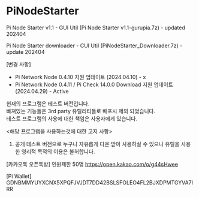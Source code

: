 # PiNodeStarter
Pi Node Starter v1.1  - GUI Util (Pi Node Starter v1.1-gurupia.7z) - updated 202404

Pi Node Starter downloader - CUI Util (PiNodeStarter_Downloader.7z) - update 202404

[변경 사항]
- Pi Network Node 0.4.10 지원 업데이트 (2024.04.10) - x 
- Pi Network Node 0.4.11 / Pi Check 14.0.0 Download 지원 업데이트 (2024.04.29) - Active

 현재의 프로그램은 테스트 버전입니다.  
 빠져있는 기능들은 3rd party 유틸리티들로  배포시 제외 되었습니다.  
 테스트 프로그램의 사용에 대한 책임은 사용자에게 있습니다.
 
 <해당 프로그램을 사용하는것에 대한 고지 사항>
 
1. 공개 테스트 버전으로 누구나 자유롭게 다운 받아 사용하실 수 있으나 유틸을 사용한 영리적 목적의 이용은 불허합니다.

[카카오톡 오픈톡방] 인원제한 50명
https://open.kakao.com/o/g44sHwee

[Pi Wallet] GDNBMMYUYXCNX5XPQFJVJDT7DD42BSLSFOLEO4FL2BJXDPMTGYVA7IRR
